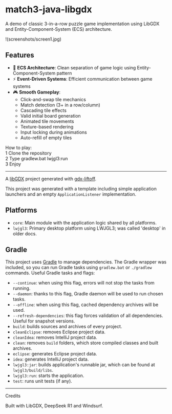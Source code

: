 # match3-java-libgdx

A demo of classic 3-in-a-row puzzle game implementation using LibGDX and Entity-Component-System (ECS) architecture.

!(screenshots/screen1.jpg)

## Features

- 🧩 **ECS Architecture**: Clean separation of game logic using Entity-Component-System pattern
- ⚡ **Event-Driven Systems**: Efficient communication between game systems
- 🎮 **Smooth Gameplay**:
  - Click-and-swap tile mechanics
  - Match detection (3+ in a row/column)
  - Cascading tile effects
  - Valid initial board generation
  - Animated tile movements
  - Texture-based rendering
  - Input locking during animations
  - Auto-refill of empty tiles

How to play:  
1 Clone the repository  
2 Type gradlew.bat lwjgl3:run  
3 Enjoy  

-------------------------------------------------------------------------------

A [libGDX](https://libgdx.com/) project generated with [gdx-liftoff](https://github.com/libgdx/gdx-liftoff).

This project was generated with a template including simple application launchers and an empty `ApplicationListener` implementation.

## Platforms

- `core`: Main module with the application logic shared by all platforms.
- `lwjgl3`: Primary desktop platform using LWJGL3; was called 'desktop' in older docs.

## Gradle

This project uses [Gradle](https://gradle.org/) to manage dependencies.
The Gradle wrapper was included, so you can run Gradle tasks using `gradlew.bat` or `./gradlew` commands.
Useful Gradle tasks and flags:

- `--continue`: when using this flag, errors will not stop the tasks from running.
- `--daemon`: thanks to this flag, Gradle daemon will be used to run chosen tasks.
- `--offline`: when using this flag, cached dependency archives will be used.
- `--refresh-dependencies`: this flag forces validation of all dependencies. Useful for snapshot versions.
- `build`: builds sources and archives of every project.
- `cleanEclipse`: removes Eclipse project data.
- `cleanIdea`: removes IntelliJ project data.
- `clean`: removes `build` folders, which store compiled classes and built archives.
- `eclipse`: generates Eclipse project data.
- `idea`: generates IntelliJ project data.
- `lwjgl3:jar`: builds application's runnable jar, which can be found at `lwjgl3/build/libs`.
- `lwjgl3:run`: starts the application.
- `test`: runs unit tests (if any).

-------------------------------------------------------------------------------

Credits

Built with LibGDX, DeepSeek R1 and Windsurf.
